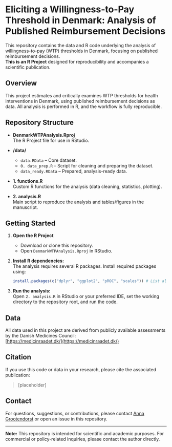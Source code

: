# Eliciting a Willingness-to-Pay Threshold in Denmark: Analysis of Published Reimbursement Decisions

This repository contains the data and R code underlying the analysis of willingness-to-pay (WTP) thresholds in Denmark, focusing on published reimbursement decisions.  
**This is an R Project** designed for reproducibility and accompanies a scientific publication.

## Overview

This project estimates and critically examines WTP thresholds for health interventions in Denmark, using published reimbursement decisions as data. All analysis is performed in R, and the workflow is fully reproducible.

## Repository Structure

- **DenmarkWTPAnalysis.Rproj**  
  The R Project file for use in RStudio.

- **/data/**
  - `data.RData` – Core dataset.
  - `0. data_prep.R` – Script for cleaning and preparing the dataset.
  - `data_ready.RData` – Prepared, analysis-ready data.

- **1. functions.R**  
  Custom R functions for the analysis (data cleaning, statistics, plotting).

- **2. analysis.R**  
  Main script to reproduce the analysis and tables/figures in the manuscript.

## Getting Started

1. **Open the R Project**

   - Download or clone this repository.
   - Open `DenmarkWTPAnalysis.Rproj` in RStudio.

2. **Install R dependencies:**  
   The analysis requires several R packages. Install required packages using:
   ```r
   install.packages(c("dplyr", "ggplot2", "pROC", "scales")) # List all required packages
   ```

3. **Run the analysis:**  
   Open `2. analysis.R` in RStudio or your preferred IDE, set the working directory to the repository root, and run the code.

## Data

All data used in this project are derived from publicly available assessments by the Danish Medicines Council:  
[https://medicinraadet.dk/](https://medicinraadet.dk/)

## Citation

If you use this code or data in your research, please cite the associated publication:

> [placeholder]

## Contact

For questions, suggestions, or contributions, please contact [Anna Grootendorst](mailto:anna.grootendorst@gmail.com) or open an issue in this repository.

---

**Note:**
This repository is intended for scientific and academic purposes. For commercial or policy-related inquiries, please contact the author directly.
